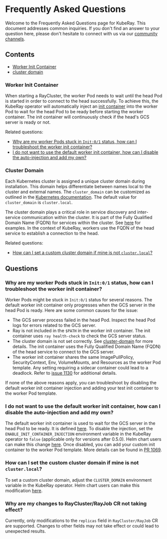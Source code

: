 # Frequently Asked Questions

Welcome to the Frequently Asked Questions page for KubeRay. This document addresses common inquiries.
If you don't find an answer to your question here, please don't hesitate to connect with us via our [community channels](https://github.com/ray-project/kuberay#getting-involved).

## Contents
- [Worker Init Container](#worker-init-container)
- [cluster domain](#cluster-domain)

### Worker Init Container

When starting a RayCluster, the worker Pod needs to wait until the head Pod is started in order to connect to the head successfully.
To achieve this, the KubeRay operator will automatically inject an [init container](https://kubernetes.io/docs/concepts/workloads/pods/init-containers/) into the worker Pod to wait for the head Pod to be ready before starting the worker container. The init container will continuously check if the head's GCS server is ready or not.

Related questions:
- [Why are my worker Pods stuck in `Init:0/1` status, how can I troubleshoot the worker init container?](#why-are-my-worker-pods-stuck-in-init01-status-how-can-i-troubleshoot-the-worker-init-container)
- [I do not want to use the default worker init container, how can I disable the auto-injection and add my own?](#i-do-not-want-to-use-the-default-worker-init-container-how-can-i-disable-the-auto-injection-and-add-my-own)

### Cluster Domain

Each Kubernetes cluster is assigned a unique cluster domain during installation. This domain helps differentiate between names local to the cluster and external names. The `cluster_domain` can be customized as outlined in the [Kubernetes documentation](https://kubernetes.io/docs/tasks/administer-cluster/dns-custom-nameservers/#introduction). The default value for `cluster_domain` is `cluster.local`.

The cluster domain plays a critical role in service discovery and inter-service communication within the cluster. It is part of the Fully Qualified Domain Name (FQDN) for services within the cluster. See [here](https://github.com/kubernetes/website/blob/main/content/en/docs/concepts/services-networking/dns-pod-service.md#aaaaa-records-1) for examples. In the context of KubeRay, workers use the FQDN of the head service to establish a connection to the head.

Related questions:
- [How can I set a custom cluster domain if mine is not `cluster.local`?](#how-can-i-set-a-custom-cluster-domain-if-mine-is-not-clusterlocal)


## Questions

### Why are my worker Pods stuck in `Init:0/1` status, how can I troubleshoot the worker init container?

Worker Pods might be stuck in `Init:0/1` status for several reasons. The default worker init container only progresses when the GCS server in the head Pod is ready. Here are some common causes for the issue:
- The GCS server process failed in the head Pod. Inspect the head Pod logs for errors related to the GCS server.
- Ray is not included in the `$PATH` in the worker init container. The init container uses `ray health-check` to check the GCS server status.
- The cluster domain is not set correctly. See [cluster-domain](#cluster-domain) for more details. The init container uses the Fully Qualified Domain Name (FQDN) of the head service to connect to the GCS server.
- The worker init container shares the same ImagePullPolicy, SecurityContext, Env, VolumeMounts, and Resources as the worker Pod template. Any setting requiring a sidecar container could lead to a deadlock. Refer to [issue 1130](https://github.com/ray-project/kuberay/issues/1130) for additional details.

If none of the above reasons apply, you can troubleshoot by disabling the default worker init container injection and adding your test init container to the worker Pod template.


### I do not want to use the default worker init container, how can I disable the auto-injection and add my own?

The default worker init container is used to wait for the GCS server in the head Pod to be ready. It is defined [here](https://github.com/ray-project/kuberay/blob/master/ray-operator/controllers/ray/common/pod.go#L207). To disable the injection, set the `ENABLE_INIT_CONTAINER_INJECTION` environment variable in the KubeRay operator to `false` (applicable only for versions after 0.5.0). Helm chart users can make this change [here](https://github.com/ray-project/kuberay/blob/master/helm-chart/kuberay-operator/values.yaml#L74). Once disabled, you can add your custom init container to the worker Pod template. More details can be found in [PR 1069](https://github.com/ray-project/kuberay/pull/1069).


### How can I set the custom cluster domain if mine is not `cluster.local`?

To set a custom cluster domain, adjust the `CLUSTER_DOMAIN` environment variable in the KubeRay operator. Helm chart users can make this modification [here](https://github.com/ray-project/kuberay/blob/master/helm-chart/kuberay-operator/values.yaml#L78).

### Why are my changes to RayCluster/RayJob CR not taking effect?

Currently, only modifications to the `replicas` field in `RayCluster/RayJob` CR are supported. Changes to other fields may not take effect or could lead to unexpected results.
